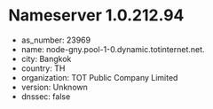 # Nameserver 1.0.212.94

* as_number: 23969
* name: node-gny.pool-1-0.dynamic.totinternet.net.
* city: Bangkok
* country: TH
* organization: TOT Public Company Limited
* version: Unknown
* dnssec: false
